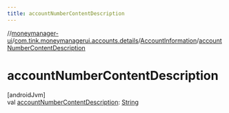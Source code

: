 ```yaml
---
title: accountNumberContentDescription
---
```

//[moneymanager-ui](../../../index.html)/[com.tink.moneymanagerui.accounts.details](../index.html)/[AccountInformation](index.html)/[accountNumberContentDescription](account-number-content-description.html)



# accountNumberContentDescription



[androidJvm]\
val [accountNumberContentDescription](account-number-content-description.html): [String](https://kotlinlang.org/api/latest/jvm/stdlib/kotlin/-string/index.html)




